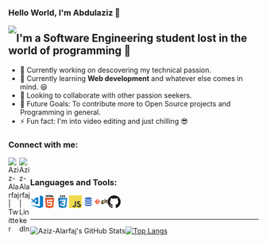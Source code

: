 ### Hello World, I'm Abdulaziz 👋

<img align="left" src="https://media.giphy.com/media/dWesBcTLavkZuG35MI/giphy.gif" />

## I'm a Software Engineering student lost in the world of programming 🥴

- 🔭 Currently working on descovering my technical passion. 
- 🌱 Currently learning __Web development__ and whatever else comes in mind. 😆
- 👯 Looking to collaborate with other passion seekers.
- 🥅 Future Goals: To contribute more to Open Source projects and Programming in general.
- ⚡ Fun fact: I'm into video editing and just chilling 😎

### Connect with me:

[<img align="left" alt="Aziz-Alarfaj | Twitter" width="22px" src="https://cdn.jsdelivr.net/npm/simple-icons@v3/icons/twitter.svg" />][twitter]
[<img align="left" alt="Aziz-Alarfaj | LinkedIn" width="22px" src="https://cdn.jsdelivr.net/npm/simple-icons@v3/icons/linkedin.svg" />][linkedin]

<br />

### Languages and Tools:

<img align="left" alt="Visual Studio Code" width="26px" src="https://raw.githubusercontent.com/github/explore/80688e429a7d4ef2fca1e82350fe8e3517d3494d/topics/visual-studio-code/visual-studio-code.png" />

<img align="left" alt="HTML5" width="26px" src="https://raw.githubusercontent.com/github/explore/80688e429a7d4ef2fca1e82350fe8e3517d3494d/topics/html/html.png" />

<img align="left" alt="CSS3" width="26px" src="https://raw.githubusercontent.com/github/explore/80688e429a7d4ef2fca1e82350fe8e3517d3494d/topics/css/css.png" />

<img align="left" alt="JavaScript" width="26px" src="https://raw.githubusercontent.com/github/explore/80688e429a7d4ef2fca1e82350fe8e3517d3494d/topics/javascript/javascript.png" />

<img align="left" alt="SQL" width="26px" src="https://raw.githubusercontent.com/github/explore/80688e429a7d4ef2fca1e82350fe8e3517d3494d/topics/sql/sql.png" />

<img align="left" alt="Git" width="26px" src="https://raw.githubusercontent.com/github/explore/80688e429a7d4ef2fca1e82350fe8e3517d3494d/topics/git/git.png" />

<img align="left" alt="GitHub" width="26px" src="https://raw.githubusercontent.com/github/explore/78df643247d429f6cc873026c0622819ad797942/topics/github/github.png" />

<br />
<br />

---

<img align="left" alt="Aziz-Alarfaj's GitHub Stats" src="https://github-readme-stats.vercel.app/api?username=Aziz-Alarfaj&show_icons=true&hide_border=true" />

[![Top Langs](https://github-readme-stats.vercel.app/api/top-langs/?username=Aziz-Alarfaj)](https://github.com/anuraghazra/github-readme-stats)



[twitter]: ad
[linkedin]: https://www.linkedin.com/in/aziz-alarfaj
[jsplaylist]: https://www.youtube.com/playlist?list=PLkwxH9e_vrALRJKu7wfXby3MKeflhTu6B
[cssplaylist]: https://www.youtube.com/playlist?list=PLkwxH9e_vrALSdvZuEh6gqQdmDoDIoqz4
[reactplaylist]: https://www.youtube.com/playlist?list=PLkwxH9e_vrAK4TdffpxKY3QGyHCpxFcQ0